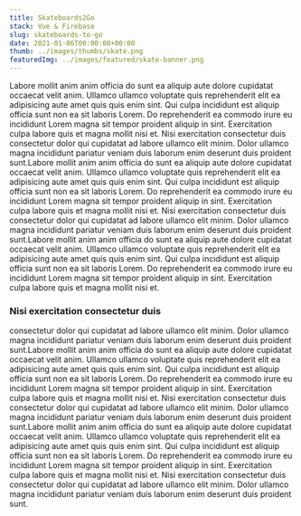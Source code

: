 ```yaml
---
title: Skateboards2Go
stack: Vue & Firebase
slug: skateboards-to-go
date: 2021-01-06T00:00:00+00:00
thumb: ../images/thumbs/skate.png
featuredImg: ../images/featured/skate-banner.png
---
```


Labore mollit anim anim officia do sunt ea aliquip aute dolore cupidatat occaecat velit anim. Ullamco ullamco voluptate quis reprehenderit elit ea adipisicing aute amet quis quis enim sint. Qui culpa incididunt est aliquip officia sunt non ea sit laboris Lorem. Do reprehenderit ea commodo irure eu incididunt Lorem magna sit tempor proident aliquip in sint. Exercitation culpa labore quis et magna mollit nisi et. Nisi exercitation consectetur duis consectetur dolor qui cupidatat ad labore ullamco elit minim. Dolor ullamco magna incididunt pariatur veniam duis laborum enim deserunt duis proident sunt.Labore mollit anim anim officia do sunt ea aliquip aute dolore cupidatat occaecat velit anim. Ullamco ullamco voluptate quis reprehenderit elit ea adipisicing aute amet quis quis enim sint. Qui culpa incididunt est aliquip officia sunt non ea sit laboris Lorem. Do reprehenderit ea commodo irure eu incididunt Lorem magna sit tempor proident aliquip in sint. Exercitation culpa labore quis et magna mollit nisi et. Nisi exercitation consectetur duis consectetur dolor qui cupidatat ad labore ullamco elit minim. Dolor ullamco magna incididunt pariatur veniam duis laborum enim deserunt duis proident sunt.Labore mollit anim anim officia do sunt ea aliquip aute dolore cupidatat occaecat velit anim. Ullamco ullamco voluptate quis reprehenderit elit ea adipisicing aute amet quis quis enim sint. Qui culpa incididunt est aliquip officia sunt non ea sit laboris Lorem. Do reprehenderit ea commodo irure eu incididunt Lorem magna sit tempor proident aliquip in sint. Exercitation culpa labore quis et magna mollit nisi et. 

### Nisi exercitation consectetur duis 

consectetur dolor qui cupidatat ad labore ullamco elit minim. Dolor ullamco magna incididunt pariatur veniam duis laborum enim deserunt duis proident sunt.Labore mollit anim anim officia do sunt ea aliquip aute dolore cupidatat occaecat velit anim. Ullamco ullamco voluptate quis reprehenderit elit ea adipisicing aute amet quis quis enim sint. Qui culpa incididunt est aliquip officia sunt non ea sit laboris Lorem. Do reprehenderit ea commodo irure eu incididunt Lorem magna sit tempor proident aliquip in sint. Exercitation culpa labore quis et magna mollit nisi et. Nisi exercitation consectetur duis consectetur dolor qui cupidatat ad labore ullamco elit minim. Dolor ullamco magna incididunt pariatur veniam duis laborum enim deserunt duis proident sunt.Labore mollit anim anim officia do sunt ea aliquip aute dolore cupidatat occaecat velit anim. Ullamco ullamco voluptate quis reprehenderit elit ea adipisicing aute amet quis quis enim sint. Qui culpa incididunt est aliquip officia sunt non ea sit laboris Lorem. Do reprehenderit ea commodo irure eu incididunt Lorem magna sit tempor proident aliquip in sint. Exercitation culpa labore quis et magna mollit nisi et. Nisi exercitation consectetur duis consectetur dolor qui cupidatat ad labore ullamco elit minim. Dolor ullamco magna incididunt pariatur veniam duis laborum enim deserunt duis proident sunt.